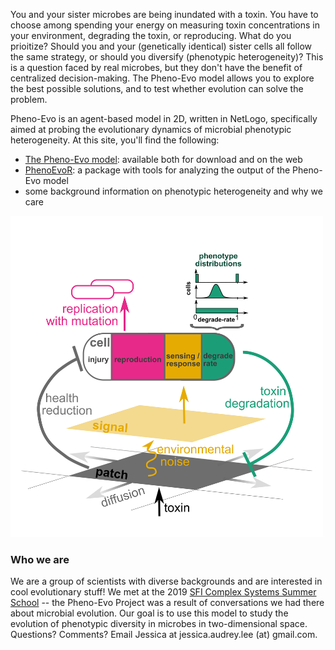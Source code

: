 You and your sister microbes are being inundated with a toxin. You have to choose among spending your energy on measuring toxin concentrations in your environment, degrading the toxin, or reproducing. What do you prioitize? Should you and your (genetically identical) sister cells all follow the same strategy, or should you diversify (phenotypic heterogeneity)? This is a question faced by real microbes, but they don't have the benefit of centralized decision-making. The Pheno-Evo model allows you to explore the best possible solutions, and to test whether evolution can solve the problem.

Pheno-Evo is an agent-based model in 2D, written in NetLogo, specifically aimed at probing the evolutionary dynamics of microbial phenotypic heterogeneity. At this site, you'll find the following:
* [The Pheno-Evo model](https://ritwikavps.github.io/pheno-evo.github.io/netlogomodel): available both for download and on the web
* [PhenoEvoR](https://ritwikavps.github.io/pheno-evo.github.io/about_PhenoEvoR): a package with tools for analyzing the output of the Pheno-Evo model
* some background information on phenotypic heterogeneity and why we care

<img src="images/schematic_200207.png" width="500">

### Who we are

We are a group of scientists with diverse backgrounds and are interested in cool evolutionary stuff! We met at the 2019 [SFI Complex Systems Summer School](https://www.santafe.edu/engage/learn/schools/sfi-complex-systems-summer-school) -- the Pheno-Evo Project was a result of conversations we had there about microbial evolution. Our goal is to use this model to study the evolution of phenotypic diversity in microbes in two-dimensional space. Questions? Comments? Email Jessica at jessica.audrey.lee (at) gmail.com.
